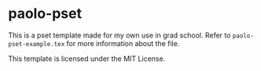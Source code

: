 # paolo-pset
This is a pset template made for my own use in grad school. Refer to `paolo-pset-example.tex` for more information about the file. 

This template is licensed under the MIT License. 

